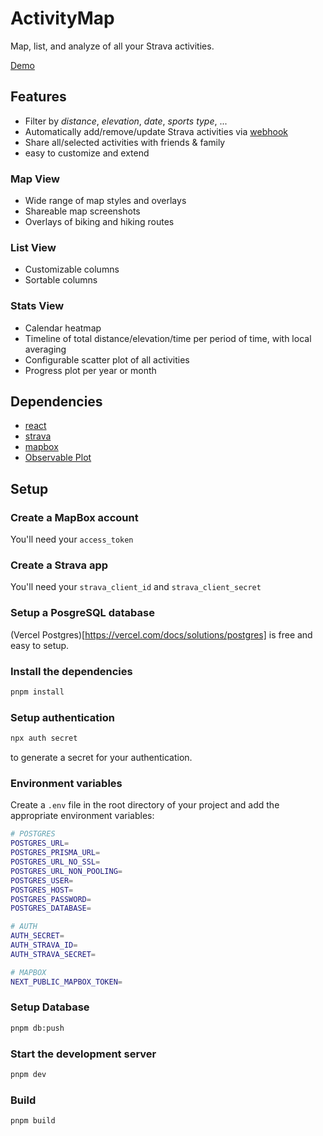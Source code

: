 # ActivityMap

Map, list, and analyze of all your Strava activities.

[Demo](https://activitymap.dominik.page)

## Features

- Filter by _distance_, _elevation_, _date_, _sports type_, ...
- Automatically add/remove/update Strava activities via [webhook](https://developers.strava.com/docs/webhooks/)
- Share all/selected activities with friends & family
- easy to customize and extend

### Map View

- Wide range of map styles and overlays
- Shareable map screenshots
- Overlays of biking and hiking routes

### List View

- Customizable columns
- Sortable columns

### Stats View

- Calendar heatmap
- Timeline of total distance/elevation/time per period of time, with local averaging
- Configurable scatter plot of all activities
- Progress plot per year or month

## Dependencies

- [react](https://reactjs.org/)
- [strava](https://www.strava.com/)
- [mapbox](https://www.mapbox.com/)
- [Observable Plot](https://observablehq.com/@observablehq/plot)

## Setup

### Create a MapBox account

You'll need your `access_token`

### Create a Strava app

You'll need your `strava_client_id` and `strava_client_secret`

### Setup a PosgreSQL database

(Vercel Postgres)[https://vercel.com/docs/solutions/postgres] is free and easy to setup.

### Install the dependencies

```bash
pnpm install
```

### Setup authentication

```bash
npx auth secret
```

to generate a secret for your authentication.

### Environment variables

Create a `.env` file in the root directory of your project and add the appropriate environment variables:

```bash
# POSTGRES
POSTGRES_URL=
POSTGRES_PRISMA_URL=
POSTGRES_URL_NO_SSL=
POSTGRES_URL_NON_POOLING=
POSTGRES_USER=
POSTGRES_HOST=
POSTGRES_PASSWORD=
POSTGRES_DATABASE=

# AUTH
AUTH_SECRET=
AUTH_STRAVA_ID=
AUTH_STRAVA_SECRET=

# MAPBOX
NEXT_PUBLIC_MAPBOX_TOKEN=
```

### Setup Database

```bash
pnpm db:push
```

### Start the development server

```bash
pnpm dev
```

### Build

```bash
pnpm build
```
